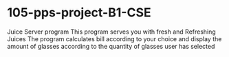 # 105-pps-project-B1-CSE
Juice Server program
This program serves you with fresh and Refreshing Juices
The program calculates bill according to your choice and display the amount of glasses according to the quantity of glasses user has selected
